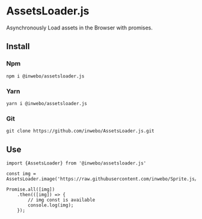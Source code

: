 # AssetsLoader.js

Asynchronously Load assets in the Browser with promises.

## Install

### Npm
```shell script
npm i @inwebo/assetsloader.js
```

### Yarn
```shell script
yarn i @inwebo/assetsloader.js
```

### Git
```shell script
git clone https://github.com/inwebo/AssetsLoader.js.git
```

## Use
```ecmascript 6
import {AssetsLoader} from '@inwebo/assetsloader.js'

const img = AssetsLoader.image('https://raw.githubusercontent.com/inwebo/Sprite.js/master/docs/assets/img/mario.png');

Promise.all([img])
    .then(([img]) => {
        // img const is available
        console.log(img);
    });
```
